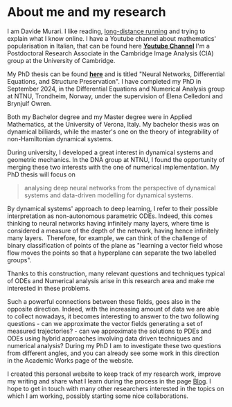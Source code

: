 # About me and my research

I am Davide Murari. I like reading, [long-distance running](https://www.strava.com/athletes/51965363) and trying to explain what I know online. I have a Youtube channel about mathematics' popularisation in Italian, that can be found here [**Youtube Channel**](https://youtube.com/mathonevideo) I'm a Postdoctoral Research Associate in the Cambridge Image Analysis (CIA) group at the University of Cambridge.

My PhD thesis can be found [**here**](https://davidemurari.com/phd_thesis.pdf) and is titled "Neural Networks, Differential Equations, and Structure Preservation". I have completed my PhD in September 2024, in the Differential Equations and Numerical Analysis group at NTNU, Trondheim, Norway, under the supervision of Elena Celledoni and Brynjulf Owren.

Both my Bachelor degree and my Master degree were in Applied Mathematics, at the University of Verona, Italy. My bachelor thesis was on dynamical billiards, while the master's one on the theory of integrability of non-Hamiltonian dynamical systems.

During university, I developed a great interest in dynamical systems and geometric mechanics. In the DNA group at NTNU, I found the opportunity of merging these two interests with the one of numerical implementation. My PhD thesis will focus on

> analysing deep neural networks from the perspective of dynamical systems and data-driven modelling for dynamical systems.

By dynamical systems' approach to deep learning, I refer to their possible interpretation as non-autonomous parametric ODEs. Indeed, this comes thinking to neural networks having infinitely many layers, where time is considered a measure of the depth of the network, having hence infinitely many layers.  Therefore, for example, we can think of the challenge of binary classification of points of the plane as "learning a vector field whose flow moves the points so that a hyperplane can separate the two labelled groups".

Thanks to this construction, many relevant questions and techniques typical of ODEs and Numerical analysis arise in this research area and make me interested in these problems. 

Such a powerful connections between these fields, goes also in the opposite direction. Indeed, with the increasing amount of data we are able to collect nowadays, it becomes interesting to answer to the two following questions - can we approximate the vector fields generating a set of measured trajectories? - can we approximate the solutions to PDEs and ODEs using hybrid approaches involving data driven techniques and numerical analysis? During my PhD I am to investigate these two questions from different angles, and you can already see some work in this direction in the Academic Works page of the website.

I created this personal website to keep track of my research work, improve my writing and share what I learn during the process in the page [Blog](/posts). I hope to get in touch with many other researchers interested in the topics on which I am working, possibly starting some nice collaborations.
